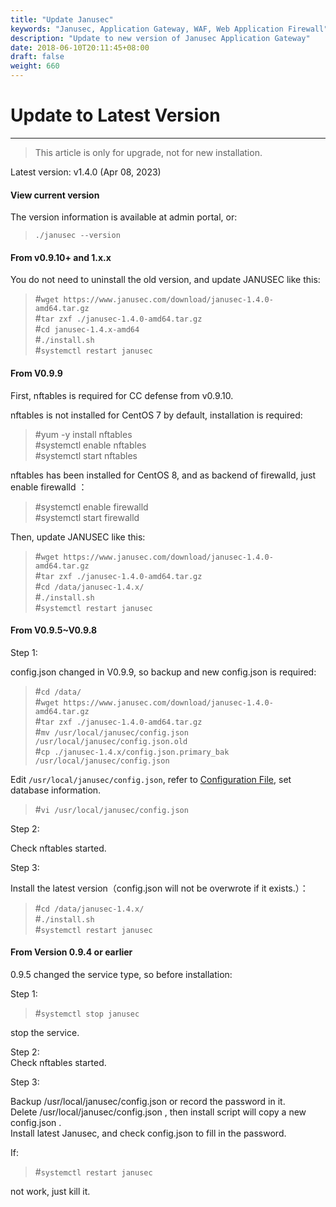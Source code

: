 ```yaml
---
title: "Update Janusec"
keywords: "Janusec, Application Gateway, WAF, Web Application Firewall"
description: "Update to new version of Janusec Application Gateway"
date: 2018-06-10T20:11:45+08:00
draft: false
weight: 660
---
```


# Update to Latest Version   
----

> This article is only for upgrade, not for new installation.  

Latest version: v1.4.0 (Apr 08, 2023)   


#### View current version  

The version information is available at admin portal, or:  

> `./janusec --version`  

#### From v0.9.10+ and 1.x.x  

You do not need to uninstall the old version, and update JANUSEC like this:     

> #`wget https://www.janusec.com/download/janusec-1.4.0-amd64.tar.gz`  
> #`tar zxf ./janusec-1.4.0-amd64.tar.gz`  
> #`cd janusec-1.4.x-amd64`   
> #`./install.sh`  
> #`systemctl restart janusec`  

#### From V0.9.9  

First, nftables is required for CC defense from v0.9.10.    

nftables is not installed for CentOS 7 by default, installation is required:    

> #yum -y install nftables  
> #systemctl enable nftables  
> #systemctl start nftables  

nftables has been installed for CentOS 8, and as backend of firewalld, just enable firewalld ：  

> #systemctl enable firewalld  
> #systemctl start firewalld  

Then, update JANUSEC like this:  

> #`wget https://www.janusec.com/download/janusec-1.4.0-amd64.tar.gz`  
> #`tar zxf ./janusec-1.4.0-amd64.tar.gz`  
> #`cd /data/janusec-1.4.x/`  
> #`./install.sh`  
> #`systemctl restart janusec`  

#### From V0.9.5~V0.9.8  

Step 1:  

config.json changed in V0.9.9, so backup and new config.json is required:   

> #`cd /data/`  
> #`wget https://www.janusec.com/download/janusec-1.4.0-amd64.tar.gz`  
> #`tar zxf ./janusec-1.4.0-amd64.tar.gz`  
> #`mv /usr/local/janusec/config.json /usr/local/janusec/config.json.old`  
> #`cp ./janusec-1.4.x/config.json.primary_bak /usr/local/janusec/config.json`  

Edit `/usr/local/janusec/config.json`, refer to [Configuration File](/documentation/configuration/), set database information.    

> #`vi /usr/local/janusec/config.json`  

Step 2:  

Check nftables started.  

Step 3:  

Install the latest version（config.json will not be overwrote if it exists.）：  

> #`cd /data/janusec-1.4.x/`  
> #`./install.sh`  
> #`systemctl restart janusec`  

#### From Version 0.9.4 or earlier  

0.9.5 changed the service type, so before installation:  

Step 1:  

> #`systemctl stop janusec`  

stop the service.   

Step 2:  
Check nftables started.  

Step 3:  

Backup /usr/local/janusec/config.json or record the password in it.   
Delete /usr/local/janusec/config.json , then install script will copy a new config.json .  
Install latest Janusec, and check config.json to fill in the password.  

If:  

> #`systemctl restart janusec`  

not work, just kill it.  
